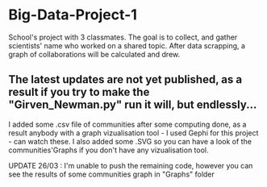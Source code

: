 # Big-Data-Project-1
School's project with 3 classmates.
The goal is to collect, and gather scientists' name who worked on a shared topic.
After data scrapping, a graph of collaborations will be calculated and drew.

The latest updates are not yet published, as a result if you try to make the "Girven_Newman.py" run it will, but endlessly...
----------------------------------------------------------------------------------------

I added some .csv file of communities after some computing done, as a result anybody with a graph vizualisation tool - I used Gephi for this project - can watch these.
I also added some .SVG so you can have a look of the communities'Graphs if you don't have any vizualisation tool.


UPDATE 26/03 : I'm unable to push the remaining code, however you can see the results of some communities graph in "Graphs" folder
